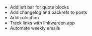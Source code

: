 - Add left bar for quote blocks
- Add changelog and backrefs to posts
- Add colophon
- Track links with linkwarden.app
- Automate weekly emails
